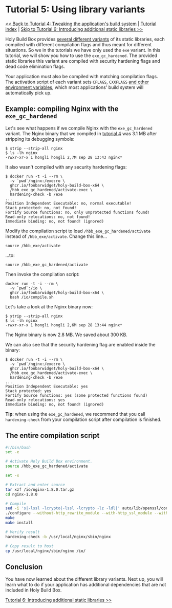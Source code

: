 # Tutorial 5: Using library variants

[<< Back to Tutorial 4: Tweaking the application's build system](TUTORIAL-4-TWEAKING-APPS.md) | [Tutorial index](README.md#tutorials) | [Skip to Tutorial 6: Introducing additional static libraries >>](TUTORIAL-6-ADDITIONAL-STATIC-LIBS.md)

Holy Build Box provides [several different variants](LIBRARY-VARIANTS.md) of its static libraries, each compiled with different compilation flags and thus meant for different situations. So we in the tutorials we have only used the `exe` variant. In this tutorial, we will show you how to use the `exe_gc_hardened`. The provided static libraries this variant are compiled with security hardening flags and dead code elimination flags.

Your application must also be compiled with matching compilation flags. The activation script of each variant sets `CFLAGS`, `CXXFLAGS` [and other environment variables](ENVIRONMENT-STRUCTURE.md), which most applications' build system will automatically pick up.

## Example: compiling Nginx with the `exe_gc_hardened`

Let's see what happens if we compile Nginx with the `exe_gc_hardened` variant. The Nginx binary that we compiled in [tutorial 4](TUTORIAL-4-TWEAKING-APPS.md) was 3.1 MB after stripping its debugging symbols:

    $ strip --strip-all nginx
    $ ls -lh nginx
    -rwxr-xr-x 1 hongli hongli 2,7M sep 28 13:43 nginx*

It also wasn't compiled with any security hardening flags:

    $ docker run -t -i --rm \
      -v `pwd`/nginx:/exe:ro \
      ghcr.io/foobarwidget/holy-build-box-x64 \
      /hbb_exe_gc_hardened/activate-exec \
      hardening-check -b /exe
    ...
    Position Independent Executable: no, normal executable!
    Stack protected: no, not found!
    Fortify Source functions: no, only unprotected functions found!
    Read-only relocations: no, not found!
    Immediate binding: no, not found! (ignored)

Modify the compilation script to load `/hbb_exe_gc_hardened/activate` instead of `/hbb_exe/activate`. Change this line...

    source /hbb_exe/activate

...to:

    source /hbb_exe_gc_hardened/activate

Then invoke the compilation script:

    docker run -t -i --rm \
      -v `pwd`:/io \
      ghcr.io/foobarwidget/holy-build-box-x64 \
      bash /io/compile.sh

Let's take a look at the Nginx binary now:

    $ strip --strip-all nginx
    $ ls -lh nginx
    -rwxr-xr-x 1 hongli hongli 2,6M sep 28 13:44 nginx*

The Nginx binary is now 2.8 MB. We saved about 300 KB.

We can also see that the security hardening flag are enabled inside the binary:

    $ docker run -t -i --rm \
      -v `pwd`/nginx:/exe:ro \
      ghcr.io/foobarwidget/holy-build-box-x64 \
      /hbb_exe_gc_hardened/activate-exec \
      hardening-check -b /exe
    ...
    Position Independent Executable: yes
    Stack protected: yes
    Fortify Source functions: yes (some protected functions found)
    Read-only relocations: yes
    Immediate binding: no, not found! (ignored)

**Tip**: when using the `exe_gc_hardened`, we recommend that you call `hardening-check` from your compilation script after compilation is finished.

## The entire compilation script

~~~bash
#!/bin/bash
set -e

# Activate Holy Build Box environment.
source /hbb_exe_gc_hardened/activate

set -x

# Extract and enter source
tar xzf /io/nginx-1.8.0.tar.gz
cd nginx-1.8.0

# Compile
sed -i 's|-lssl -lcrypto|-lssl -lcrypto -lz -ldl|' auto/lib/openssl/conf
./configure --without-http_rewrite_module --with-http_ssl_module --with-ld-opt="$LDFLAGS"
make
make install

# Verify result
hardening-check -b /usr/local/nginx/sbin/nginx

# Copy result to host
cp /usr/local/nginx/sbin/nginx /io/
~~~

## Conclusion

You have now learned about the different library variants. Next up, you will learn what to do if your application has additional dependencies that are not included in Holy Build Box.

[Tutorial 6: Introducing additional static libraries >>](TUTORIAL-6-ADDITIONAL-STATIC-LIBS.md)
